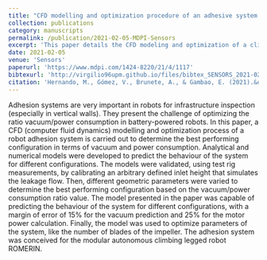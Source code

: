 ```yaml
---
title: "CFD modelling and optimization procedure of an adhesive system for a modular climbing robot"
collection: publications
category: manuscripts
permalink: /publication/2021-02-05-MDPI-Sensors
excerpt: 'This paper details the CFD modeling and optimization of a climbing robot's adhesion system to maximize the vacuum-to-power consumption ratio, crucial for battery-powered inspection robots.'
date: 2021-02-05
venue: 'Sensors'
paperurl: 'https://www.mdpi.com/1424-8220/21/4/1117'
bibtexurl: 'http://virgilio96upm.github.io/files/bibtex_SENSORS_2021-02-05.bib'
citation: 'Hernando, M., Gómez, V., Brunete, A., & Gambao, E. (2021).&quot;CFD Modelling and Optimization Procedure of an Adhesive System for a Modular Climbing Robot.&quot; <i>Sensors </i>. 21(4), 1117. https://doi.org/10.3390/s21041117'
---
```

Adhesion systems are very important in robots for infrastructure inspection (especially in vertical walls). They present the challenge of optimizing the ratio vacuum/power consumption in battery-powered robots. In this paper, a CFD (computer fluid dynamics) modelling and optimization process of a robot adhesion system is carried out to determine the best performing configuration in terms of vacuum and power consumption. Analytical and numerical models were developed to predict the behaviour of the system for different configurations. The models were validated, using test rig measurements, by calibrating an arbitrary defined inlet height that simulates the leakage flow. Then, different geometric parameters were varied to determine the best performing configuration based on the vacuum/power consumption ratio value. The model presented in the paper was capable of predicting the behaviour of the system for different configurations, with a margin of error of 15% for the vacuum prediction and 25% for the motor power calculation. Finally, the model was used to optimize parameters of the system, like the number of blades of the impeller. The adhesion system was conceived for the modular autonomous climbing legged robot ROMERIN.
